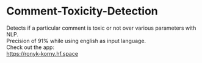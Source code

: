 # Comment-Toxicity-Detection
Detects if a particular comment is toxic or not over various parameters with NLP. <br/>
Precision of 91% while using english as input language. <br/>
Check out the app: <br/>
https://ronyk-korny.hf.space
